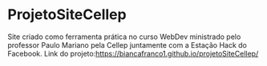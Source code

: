 # ProjetoSiteCellep
Site criado como ferramenta prática no curso WebDev ministrado pelo professor Paulo Mariano pela Cellep juntamente com a Estação Hack do Facebook.
Link do projeto:https://biancafranco1.github.io/projetoSiteCellep/
